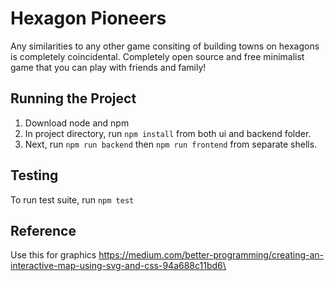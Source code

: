 # Hexagon Pioneers
Any similarities to any other game consiting of building towns on hexagons is completely coincidental. Completely open source and free minimalist game that you can play with friends and family!

## Running the Project
1. Download node and npm
2. In project directory, run `npm install` from both ui and backend folder.
3. Next, run `npm run backend` then `npm run frontend` from separate shells.<br/>

## Testing
To run test suite, run `npm test`

## Reference
Use this for graphics
https://medium.com/better-programming/creating-an-interactive-map-using-svg-and-css-94a688c11bd6\

